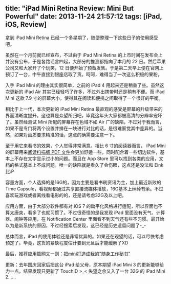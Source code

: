 title: "iPad Mini Retina Review: Mini But Powerful"
date: 2013-11-24 21:57:12
tags: [iPad, iOS, Review]
---

拿到 iPad Mini Retina 已经一个多星期了，随便整理一下这些日子的使用感受吧。

虽然在一个月前就已经宣布，不过由于 iPad Mini Retina 的上市时间在发布会上并没有公布，于是各路谣言四起，大部分的推测都指向了本月的 22 日。然后苹果公司又和大家开了个玩笑，12 日便开始了预备发售。于是第二天早上便在官网上预订了一台，中午直接到银座店取了货。呵呵，难得当了一次这么积极的果粉。
<!--more-->

入手 iPad Mini 的理由其实很简单，之前的 iPad 4 用起来还是稍重了些。虽然这次更新的 iPad Air 其实已经轻巧了许多，不过外出携带时还是稍有不便。而 iPad Mini 这款 7.9 寸的屏幕大小，使得其在阅读和便携之间取得了一个很好的平衡。

相比于上一代，本次更新的 iPad Mini Retina 最直观的感受是屏幕的升级带来的界面清晰度提升。这也算是众望所归吧，毕竟这年头大家都被高清的分辨率宠坏了。虽然经测试 Mini 所配的屏幕存在色域不如 Air 广的缺陷，不过对于我而言，如果不是专门将两个设置并排在一块进行对比的话，是很难察觉其中差异的。当然，如果对画质要求精准的话，这点的确需要注意一下。

至于用它来看书的效果，个人觉得非常满意。相比 6 寸的阅读器而言， iPad Mini 的屏幕用来[阅读扫描版 PDF 文件](http://www.zhihu.com/question/21871799?group_id=107519220#answer-3080405)会更加舒适一些，同时配合着一些切边软件，基本上不存在文字显示过小的问题。而且在 App Store 里可以找到各类的应用，文档的格式基本上不成问题。唯一的缺陷就是看久了会伤眼，这点还是没法和 Eink 比:P


容量方面，个人选择的是16G的，因为主要是看书刷资讯为主，加上最近新败的Time Capsule，看视频都通过共享直接流媒体播放，16G基本上绰绰有余。不过喜欢玩游戏或者离线看电影的的，还是请考虑32G及以上吧。

应用方面，由于大部分软件都有对 iOS 7 的扁平化风格进行适配，所以界面也不算太唐突，看多了也就习惯了。不过很奇怪的是我发现 iPad 里面没有天气、计算器、闹钟等应用，在 Notification Center 里面看不到天气还有些不习惯。最开始以为是新系统的原因，不过经搜索后发现，这已经是历史遗留问题了-_-

总体而言，iPad 的使用体验还是非常优异的。如果还在观望的话，可以尽快考虑预定了。毕竟，这货的紧缺程度估计要到元旦后才能缓解了XD

最后，推荐应用篇网文一则：[把mini打造成我的"随身工作秘书"](http://bbs.weiphone.com/read-htm-tid-5713167.html)

更新：去年国庆回家后把这台 iPad 给父母，原本期望 iPad Mini 3 的更新能够给力一点，结果发现只更新了 TouchID >_< 失望之余又入了一台 32G 的 iPad Mini 2……